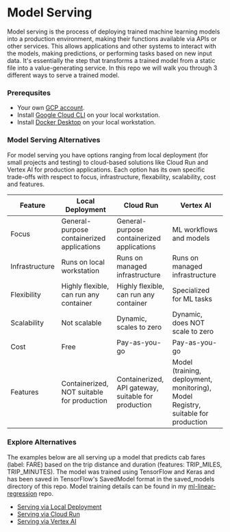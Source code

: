 # Model Serving
Model serving is the process of deploying trained machine learning models into a production environment, making their functions available via APIs or other services. This allows applications and other systems to interact with the models, making predictions, or performing tasks based on new input data. It's essentially the step that transforms a trained model from a static file into a value-generating service. In this repo we will walk you through 3 different ways to serve a trained model.

### Prerequsites
* Your own [GCP account](https://cloud.google.com/free?hl=en).
* Install [Google Cloud CLI](https://cloud.google.com/sdk?hl=en) on your local workstation.
* Install [Docker Desktop](https://docs.docker.com/desktop/) on your local workstation.
### Model Serving Alternatives
For model serving you have options ranging from local deployment (for small projects and testing) to cloud-based solutions like Cloud Run and Vertex AI for production applications.  Each option has its own specific trade-offs with respect to focus, infrastructure, flexability, scalability, cost and features.

| Feature | Local Deployment | Cloud Run | Vertex AI |
| ------- | ----- | --------- | --------- |
| Focus | General-purpose containerized applications | General-purpose containerized applications | ML workflows and models |
| Infrastructure | Runs on local workstation | Runs on managed infrastructure| Runs on managed infrastructure |
| Flexibility | Highly flexible, can run any container | Highly flexible, can run any container | Specialized for ML tasks |
| Scalability | Not scalable | Dynamic, scales to zero | Dynamic, does NOT scale to zero |
| Cost | Free | Pay-as-you-go | Pay-as-you-go |
| Features | Containerized, NOT suitable for production | Containerized, API gateway, suitable for production | Model (training, deployment, monitoring), Model Registry, suitable for production |

### Explore Alternatives
The examples below are all serving up a model that predicts cab fares (label: FARE) based on the trip distance and duration (features: TRIP_MILES, TRIP_MINUTES). The model was trained using TensorFlow and Keras and has been saved in TensorFlow's SavedModel format in the saved_models directory of this repo.  Model training details can be found in my [ml-linear-regression](https://github.com/sdonovan001/ml-linear-regression) repo.
* [Serving via Local Deployment](/local/README.md)
* [Serving via Cloud Run](/cloud_run/README.md)
* [Serving via Vertex AI](/vertex_ai/README.md)
